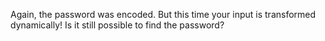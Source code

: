 Again, the password was encoded. But this time your input is transformed dynamically! Is it still possible to find the password?
